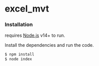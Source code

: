 # excel_mvt

### Installation

requires [Node.js](https://nodejs.org/) v14+ to run.

Install the dependencies and run the code.

```sh
$ npm install
$ node index
```
